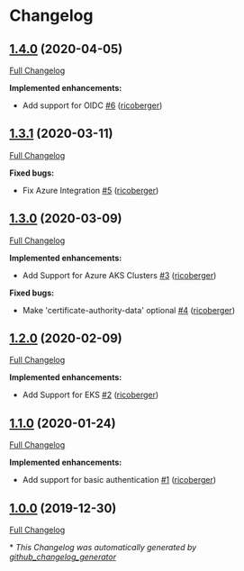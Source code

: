 # Changelog

## [1.4.0](https://github.com/kubenav/bind/tree/1.4.0) (2020-04-05)

[Full Changelog](https://github.com/kubenav/bind/compare/1.3.1...1.4.0)

**Implemented enhancements:**

- Add support for OIDC [\#6](https://github.com/kubenav/bind/pull/6) ([ricoberger](https://github.com/ricoberger))

## [1.3.1](https://github.com/kubenav/bind/tree/1.3.1) (2020-03-11)

[Full Changelog](https://github.com/kubenav/bind/compare/1.3.0...1.3.1)

**Fixed bugs:**

- Fix Azure Integration [\#5](https://github.com/kubenav/bind/pull/5) ([ricoberger](https://github.com/ricoberger))

## [1.3.0](https://github.com/kubenav/bind/tree/1.3.0) (2020-03-09)

[Full Changelog](https://github.com/kubenav/bind/compare/1.2.0...1.3.0)

**Implemented enhancements:**

- Add Support for Azure AKS Clusters [\#3](https://github.com/kubenav/bind/pull/3) ([ricoberger](https://github.com/ricoberger))

**Fixed bugs:**

- Make 'certificate-authority-data' optional [\#4](https://github.com/kubenav/bind/pull/4) ([ricoberger](https://github.com/ricoberger))

## [1.2.0](https://github.com/kubenav/bind/tree/1.2.0) (2020-02-09)

[Full Changelog](https://github.com/kubenav/bind/compare/1.1.0...1.2.0)

**Implemented enhancements:**

- Add Support for EKS [\#2](https://github.com/kubenav/bind/pull/2) ([ricoberger](https://github.com/ricoberger))

## [1.1.0](https://github.com/kubenav/bind/tree/1.1.0) (2020-01-24)

[Full Changelog](https://github.com/kubenav/bind/compare/1.0.0...1.1.0)

**Implemented enhancements:**

- Add support for basic authentication [\#1](https://github.com/kubenav/bind/pull/1) ([ricoberger](https://github.com/ricoberger))

## [1.0.0](https://github.com/kubenav/bind/tree/1.0.0) (2019-12-30)

[Full Changelog](https://github.com/kubenav/bind/compare/f274332df6eb98213a13610ee6a0cf455deaa5ba...1.0.0)



\* *This Changelog was automatically generated by [github_changelog_generator](https://github.com/github-changelog-generator/github-changelog-generator)*
